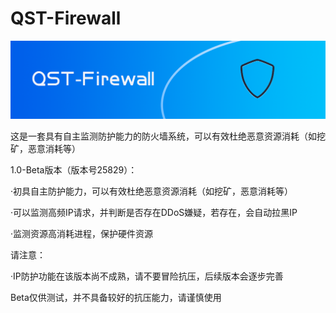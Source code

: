 # QST-Firewall

<p align="center">
  <img alt="sai-coder-5" src="./RDLOGO.png">
</p>

这是一套具有自主监测防护能力的防火墙系统，可以有效杜绝恶意资源消耗（如挖矿，恶意消耗等）

1.0-Beta版本（版本号25829）：

·初具自主防护能力，可以有效杜绝恶意资源消耗（如挖矿，恶意消耗等）

·可以监测高频IP请求，并判断是否存在DDoS嫌疑，若存在，会自动拉黑IP

·监测资源高消耗进程，保护硬件资源

请注意：

·IP防护功能在该版本尚不成熟，请不要冒险抗压，后续版本会逐步完善

Beta仅供测试，并不具备较好的抗压能力，请谨慎使用
